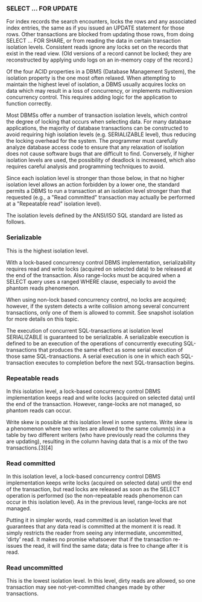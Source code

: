 ### SELECT ... FOR UPDATE

For index records the search encounters, locks the rows and any associated index entries, the same as if you issued an UPDATE statement for those rows. Other transactions are blocked from updating those rows, from doing SELECT ... FOR SHARE, or from reading the data in certain transaction isolation levels. Consistent reads ignore any locks set on the records that exist in the read view. (Old versions of a record cannot be locked; they are reconstructed by applying undo logs on an in-memory copy of the record.)


Of the four ACID properties in a DBMS (Database Management System), the isolation property is the one most often relaxed. When attempting to maintain the highest level of isolation, a DBMS usually acquires locks on data which may result in a loss of concurrency, or implements multiversion concurrency control. This requires adding logic for the application to function correctly.

Most DBMSs offer a number of transaction isolation levels, which control the degree of locking that occurs when selecting data. For many database applications, the majority of database transactions can be constructed to avoid requiring high isolation levels (e.g. SERIALIZABLE level), thus reducing the locking overhead for the system. The programmer must carefully analyze database access code to ensure that any relaxation of isolation does not cause software bugs that are difficult to find. Conversely, if higher isolation levels are used, the possibility of deadlock is increased, which also requires careful analysis and programming techniques to avoid.

Since each isolation level is stronger than those below, in that no higher isolation level allows an action forbidden by a lower one, the standard permits a DBMS to run a transaction at an isolation level stronger than that requested (e.g., a "Read committed" transaction may actually be performed at a "Repeatable read" isolation level).

The isolation levels defined by the ANSI/ISO SQL standard are listed as follows.

### Serializable
This is the highest isolation level.

With a lock-based concurrency control DBMS implementation, serializability requires read and write locks (acquired on selected data) to be released at the end of the transaction. Also range-locks must be acquired when a SELECT query uses a ranged WHERE clause, especially to avoid the phantom reads phenomenon.

When using non-lock based concurrency control, no locks are acquired; however, if the system detects a write collision among several concurrent transactions, only one of them is allowed to commit. See snapshot isolation for more details on this topic.

The execution of concurrent SQL-transactions at isolation level SERIALIZABLE is guaranteed to be serializable. A serializable execution is defined to be an execution of the operations of concurrently executing SQL-transactions that produces the same effect as some serial execution of those same SQL-transactions. A serial execution is one in which each SQL-transaction executes to completion before the next SQL-transaction begins.

### Repeatable reads
In this isolation level, a lock-based concurrency control DBMS implementation keeps read and write locks (acquired on selected data) until the end of the transaction. However, range-locks are not managed, so phantom reads can occur.

Write skew is possible at this isolation level in some systems. Write skew is a phenomenon where two writes are allowed to the same column(s) in a table by two different writers (who have previously read the columns they are updating), resulting in the column having data that is a mix of the two transactions.[3][4]

### Read committed
In this isolation level, a lock-based concurrency control DBMS implementation keeps write locks (acquired on selected data) until the end of the transaction, but read locks are released as soon as the SELECT operation is performed (so the non-repeatable reads phenomenon can occur in this isolation level). As in the previous level, range-locks are not managed.

Putting it in simpler words, read committed is an isolation level that guarantees that any data read is committed at the moment it is read. It simply restricts the reader from seeing any intermediate, uncommitted, 'dirty' read. It makes no promise whatsoever that if the transaction re-issues the read, it will find the same data; data is free to change after it is read.

### Read uncommitted
This is the lowest isolation level. In this level, dirty reads are allowed, so one transaction may see not-yet-committed changes made by other transactions.
